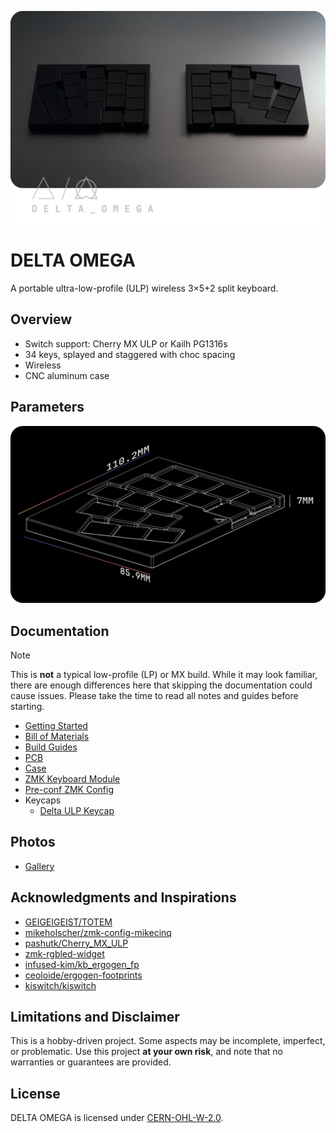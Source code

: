 ![DELTA OMEGA](./gallery/header.png)

# DELTA OMEGA

A portable ultra-low-profile (ULP) wireless 3×5+2 split keyboard.


## Overview

- Switch support: Cherry MX ULP or Kailh PG1316s
- 34 keys, splayed and staggered with choc spacing
- Wireless
- CNC aluminum case


## Parameters

![Dimension](./docs/images/dimension.png)


## Documentation

> [!NOTE]
> This is **not** a typical low-profile (LP) or MX build. While it may look familiar, there are enough differences here that skipping the documentation could cause issues. Please take the time to read all notes and guides before starting.

- [Getting Started](./docs/GETTING_STARTED.md)
- [Bill of Materials](./docs/BOM.md)
- [Build Guides](./docs/BUILD_GUIDES.md)
- [PCB](./pcb/README.md)
- [Case](./case/README.md)
- [ZMK Keyboard Module](https://github.com/unspecworks/zmk-keyboard-delta-omega)
- [Pre-conf ZMK Config](https://github.com/unspecworks/zmk-delta-omega)
- Keycaps
  - [Delta ULP Keycap](https://github.com/unspecworks/delta-ulp-keycap)

## Photos


- [Gallery](./gallery/README.md)

## Acknowledgments and Inspirations

- [GEIGEIGEIST/TOTEM](https://github.com/GEIGEIGEIST/TOTEM)
- [mikeholscher/zmk-config-mikecinq](https://github.com/mikeholscher/zmk-config-mikecinq)
- [pashutk/Cherry_MX_ULP](https://github.com/pashutk/Cherry_MX_ULP)
- [zmk-rgbled-widget](https://github.com/caksoylar/zmk-rgbled-widget)
- [infused-kim/kb_ergogen_fp](https://github.com/infused-kim/kb_ergogen_fp)
- [ceoloide/ergogen-footprints](https://github.com/ceoloide/ergogen-footprints)
- [kiswitch/kiswitch](https://github.com/kiswitch/kiswitch)


## Limitations and Disclaimer

This is a hobby-driven project. Some aspects may be incomplete, imperfect, or problematic. Use this project **at your own risk**, and note that no warranties or guarantees are provided.


## License

DELTA OMEGA is licensed under [CERN-OHL-W-2.0](./LICENSE.md).
